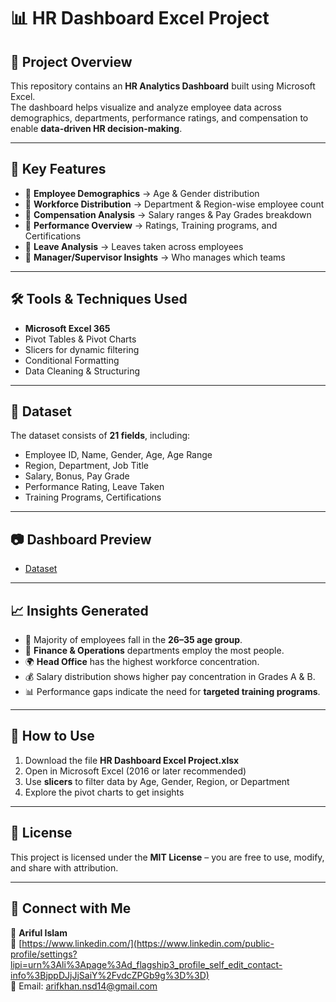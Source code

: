 # 📊 HR Dashboard Excel Project

## 📌 Project Overview
This repository contains an **HR Analytics Dashboard** built using Microsoft Excel.  
The dashboard helps visualize and analyze employee data across demographics, departments, performance ratings, and compensation to enable **data-driven HR decision-making**.  

---

## 🔑 Key Features
- 📍 **Employee Demographics** → Age & Gender distribution  
- 📍 **Workforce Distribution** → Department & Region-wise employee count  
- 📍 **Compensation Analysis** → Salary ranges & Pay Grades breakdown  
- 📍 **Performance Overview** → Ratings, Training programs, and Certifications  
- 📍 **Leave Analysis** → Leaves taken across employees  
- 📍 **Manager/Supervisor Insights** → Who manages which teams  

---

## 🛠 Tools & Techniques Used
- **Microsoft Excel 365**  
- Pivot Tables & Pivot Charts  
- Slicers for dynamic filtering  
- Conditional Formatting  
- Data Cleaning & Structuring  

---

## 📂 Dataset
The dataset consists of **21 fields**, including:
- Employee ID, Name, Gender, Age, Age Range  
- Region, Department, Job Title  
- Salary, Bonus, Pay Grade  
- Performance Rating, Leave Taken  
- Training Programs, Certifications  

---

## 📷 Dashboard Preview
- <a href="https://github.com/arifkhan868/Adventure-Work-Sales-Dashboard/commit/8c0fe84aae4365b1c04eaef46c7fd20814e25a22">Dataset</a>
---

## 📈 Insights Generated
- 👥 Majority of employees fall in the **26–35 age group**.  
- 🏢 **Finance & Operations** departments employ the most people.  
- 🌍 **Head Office** has the highest workforce concentration.  
- 💰 Salary distribution shows higher pay concentration in Grades A & B.  
- 📊 Performance gaps indicate the need for **targeted training programs**.  

---

## 🚀 How to Use
1. Download the file **HR Dashboard Excel Project.xlsx**  
2. Open in Microsoft Excel (2016 or later recommended)  
3. Use **slicers** to filter data by Age, Gender, Region, or Department  
4. Explore the pivot charts to get insights  

---

## 📜 License
This project is licensed under the **MIT License** – you are free to use, modify, and share with attribution.  

---

## 🤝 Connect with Me
👤 **Ariful Islam**  
🔗 [https://www.linkedin.com/](https://www.linkedin.com/public-profile/settings?lipi=urn%3Ali%3Apage%3Ad_flagship3_profile_self_edit_contact-info%3BjppDJjJjSaiY%2FvdcZPGb9g%3D%3D)  
📧 Email: arifkhan.nsd14@gmail.com 
